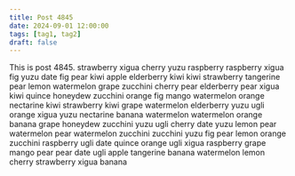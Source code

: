 ```yaml
---
title: Post 4845
date: 2024-09-01 12:00:00
tags: [tag1, tag2]
draft: false
---
```

This is post 4845.
strawberry
xigua
cherry
yuzu
raspberry
raspberry
xigua
fig
yuzu
date
fig
pear
kiwi
apple
elderberry
kiwi
kiwi
strawberry
tangerine
pear
lemon
watermelon
grape
zucchini
cherry
pear
elderberry
pear
xigua
kiwi
quince
honeydew
zucchini
orange
fig
mango
watermelon
orange
nectarine
kiwi
strawberry
kiwi
grape
watermelon
elderberry
yuzu
ugli
orange
xigua
yuzu
nectarine
banana
watermelon
watermelon
orange
banana
grape
honeydew
zucchini
yuzu
ugli
cherry
date
yuzu
lemon
pear
watermelon
pear
watermelon
zucchini
zucchini
yuzu
fig
pear
lemon
orange
zucchini
raspberry
ugli
date
quince
orange
ugli
xigua
raspberry
grape
mango
pear
pear
date
ugli
apple
tangerine
banana
watermelon
lemon
cherry
strawberry
xigua
banana
